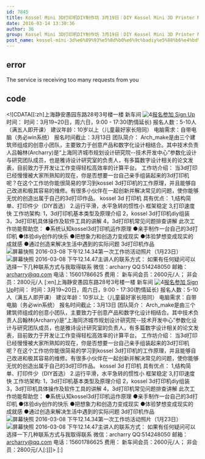 ```yaml
---
id: 7845
title: Kossel Mini 3D打印机DIY制作坊 3月19日｜DIY Kossel Mini 3D Printer Mar.19th
date: 2016-03-14 13:30:36
author: 36
group: Kossel Mini 3D打印机DIY制作坊 3月19日｜DIY Kossel Mini 3D Printer Mar.19th
post_name: kossel-mini-3d%e6%89%93%e5%8d%b0%e6%9c%badiy%e5%88%b6%e4%bd%9c%e5%9d%8a-3%e6%9c%8819%e6%97%a5%ef%bd%9cdiy-kossel-mini-3d-printer-mar-19th
---
```


## error
The service is receiving too many requests from you

## code
 <!\[CDATA\[\[:zh\]上海静安愚园东路28号3号楼一楼 新车间 ![4](http://139.162.84.35/wp-content/uploads/2016/01/4-1.jpg)[报名参加 Sign Up](http://www.huodongxing.com/event/1325212164100 "立即报名")时间： 时间：3月19\~20日，周六日，9:00 - 17:30(酌情延长) 报名人数：5-10人（满五人即开课） 建议年龄：10岁以上（儿童最好家长陪同） 电脑需求：自带电脑（务必win系统） 报名时间截止：3月13日 团队简介： Arch\_make是由三个建筑师组成的创意小团队，主要致力于创意产品和数字化设计相结合。其中技术负责人吕翰林(Archarry)是“上海同济城市规划设计研究院--技术开发中心”参数化设计与研究团队成员，也是雅诗设计研究室的负责人，有多篇数字设计相关的论文发表，目前致力于开发让工作变得轻松高效率的计算平台。 工作坊介绍： 当3d打印已经慢慢被大家所熟知的现在，你是否想要一台自己亲手组装起来的3d打印机呢？在这个工作坊你能很简易的学习到kossel 3d打印机的工作原理，并且能够自己改进和极其容易的维修。有很多小伙伴在一起创新并解决常见的问题，使你能够无忧的创造出属于自己的3d打印作品。 kossel 3d 打印机 具有优点： 1,结构简单、打印件少（DIY首选） 2.运行平滑，水平急转的惯性小 框架稳定 3,打印速度快 工作坊架构: 1，3d打印机基本类型及原理介绍 2，kossel 3d打印机diy组装 3，3d打印机具体操作及软件工具的讲解 4，3d打印机常见问题排查讲解 此次工作坊能帮助您： ●系统认知kossel3d打印机运作原理 ●亲手制作一台自己的3d打印机 ●体验diy创作的快乐 ●把想象力和创造力变成现实 ●体验梦想变成现实的成就感 ●通过创造来解决生活中遇到的实际问题 3d打印机作品![屏幕快照 2016-03-08 下午12.14.34](http://139.162.84.35/wp-content/uploads/2016/03/屏幕快照-2016-03-08-下午12.14.34.png)第一次工作坊活动照片（1月23日）![屏幕快照 2016-03-08 下午12.14.47](http://139.162.84.35/wp-content/uploads/2016/03/屏幕快照-2016-03-08-下午12.14.47.png)主讲人的联系方式： 如果有任何疑问可以选择一下几种联系方式与我取得联系 微信：archarry QQ:514248050 邮箱：archarry@qq.com 电话：15601786625 费用： 新车间会员：2600元/人； 非会员：2800元/人 \[:en\]上海静安愚园东路28号3号楼一楼 新车间 ![4](http://139.162.84.35/wp-content/uploads/2016/01/4-1.jpg)[报名参加 Sign Up](http://www.huodongxing.com/event/1325212164100 "立即报名")时间： 时间：3月19\~20日，周六日，9:00 - 17:30(酌情延长) 报名人数：5-10人（满五人即开课） 建议年龄：10岁以上（儿童最好家长陪同） 电脑需求：自带电脑（务必win系统） 报名时间截止：3月13日 团队简介： Arch\_make是由三个建筑师组成的创意小团队，主要致力于创意产品和数字化设计相结合。其中技术负责人吕翰林(Archarry)是“上海同济城市规划设计研究院--技术开发中心”参数化设计与研究团队成员，也是雅诗设计研究室的负责人，有多篇数字设计相关的论文发表，目前致力于开发让工作变得轻松高效率的计算平台。 工作坊介绍： 当3d打印已经慢慢被大家所熟知的现在，你是否想要一台自己亲手组装起来的3d打印机呢？在这个工作坊你能很简易的学习到kossel 3d打印机的工作原理，并且能够自己改进和极其容易的维修。有很多小伙伴在一起创新并解决常见的问题，使你能够无忧的创造出属于自己的3d打印作品。 kossel 3d 打印机 具有优点： 1,结构简单、打印件少（DIY首选） 2.运行平滑，水平急转的惯性小 框架稳定 3,打印速度快 工作坊架构: 1，3d打印机基本类型及原理介绍 2，kossel 3d打印机diy组装 3，3d打印机具体操作及软件工具的讲解 4，3d打印机常见问题排查讲解 此次工作坊能帮助您： ●系统认知kossel3d打印机运作原理 ●亲手制作一台自己的3d打印机 ●体验diy创作的快乐 ●把想象力和创造力变成现实 ●体验梦想变成现实的成就感 ●通过创造来解决生活中遇到的实际问题 3d打印机作品![屏幕快照 2016-03-08 下午12.14.34](http://139.162.84.35/wp-content/uploads/2016/03/屏幕快照-2016-03-08-下午12.14.34.png)第一次工作坊活动照片（1月23日）![屏幕快照 2016-03-08 下午12.14.47](http://139.162.84.35/wp-content/uploads/2016/03/屏幕快照-2016-03-08-下午12.14.47.png)主讲人的联系方式： 如果有任何疑问可以选择一下几种联系方式与我取得联系 微信：archarry QQ:514248050 邮箱：archarry@qq.com 电话：15601786625 费用： 新车间会员：2600元/人； 非会员：2800元/人\[:\]\]\]> \[:\]
